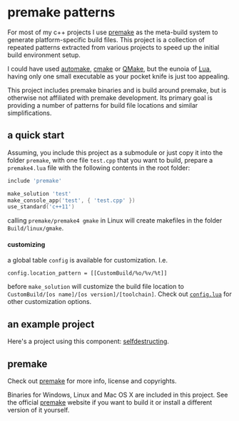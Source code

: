 premake patterns
================

For most of my c++ projects I use [premake](https://bitbucket.org/premake/premake-dev/wiki/Home) as the meta-build system to generate platform-specific build files. This project is a collection of repeated patterns extracted from various projects to speed up the initial build environment setup.

I could have used [automake](http://www.gnu.org/software/automake/), [cmake](http://www.cmake.org/) or [QMake](http://qt-project.org/doc/qt-5.0/qtdoc/qmake-project-files.html), but the eunoia of [Lua](http://www.lua.org/), having only one small executable as your pocket knife is just too appealing.

This project includes premake binaries and is build around premake, but is otherwise not affiliated with premake development. Its primary goal is providing a number of patterns for build file locations and similar simplifications.

a quick start
-------------

Assuming, you include this project as a submodule or just copy it into the folder `premake`, with one file `test.cpp` that you want to build, prepare a `premake4.lua` file with the following contents in the root folder:

```lua
include 'premake'

make_solution 'test'
make_console_app('test', { 'test.cpp' }) 
use_standard('c++11') 
```

calling `premake/premake4 gmake` in Linux will create makefiles in the folder `Build/linux/gmake`. 

#### customizing ####

a global table `config` is available for customization. I.e.

`config.location_pattern = [[CustomBuild/%o/%v/%t]]`

before `make_solution` will customize the build file location to `CustomBuild/[os name]/[os version]/[toolchain]`. Check out [`config.lua`](config.lua) for other customization options. 

an example project
------------------

Here's a project using this component: [selfdestructing](https://github.com/d-led/selfdestructing).

premake
-------

Check out [premake](https://bitbucket.org/premake/premake-dev/wiki/Home) for more info, license and copyrights.

Binaries for Windows, Linux and Mac OS X are included in this project. See the official [premake](https://bitbucket.org/premake/premake-dev/wiki/Home) website if you want to build it or install a different version of it yourself.
